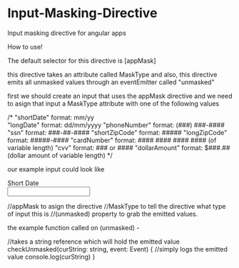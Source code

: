 # Input-Masking-Directive
Input masking directive for angular apps

How to use!

The default selector for this directive is [appMask] 

this directive takes an attribute called MaskType 
and also, this directive emits all unmasked values
through an eventEmitter called "unmasked"

first we should create an input that uses the appMask directive
and we need to asign that input a MaskType attribute with one of 
the following values

/*
 "shortDate"      format: mm/yy  
 "longDate"       format: dd/mm/yyyy
 "phoneNumber"    format: (###) ###-####
 "ssn"            format: ###-##-####
 "shortZipCode"   format: #####
 "longZipCode"    format: #####-####
 "cardNumber"     format: #### #### #### #### (of variable length)
 "cvv"            format: ### or ####
 "dollarAmount"   format: $###.## (dollar amount of variable length)
*/

our example input could look like 

<!--snippet from my-component.html-->
<div class="ShortDate">
    <label for="ShortDate">Short Date</label>
    <br />
    <input appMask MaskType="shortDate" formControlName="ShortDate" (unmasked)="checkUnmasked($event)">
</div>

 //appMask to asign the directive
 //MaskType to tell the directive what type of input this is
 //(unmasked) property to grab the emitted values.  
 
 the example function called on (unmasked) -
 
 <!--snippet from my-component.ts-->
 //takes a string reference which will hold the emitted value
 checkUnmasked(curString: string, event: Event) {
    //simply logs the emitted value
    console.log(curString)
  }
